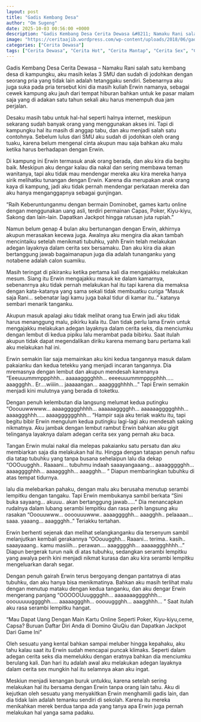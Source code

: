```yaml
---
layout: post
title: "Gadis Kembang Desa"
author: "Om Sugeng"
date: 2025-10-03 00:56:00 +0000
description: "Gadis Kembang Desa Cerita Dewasa &#8211; Namaku Rani salah satu kembang desa di kampungku, aku masih kelas 3 SMU dan sudah di jodohkan dengan seorang pria yang tidak lain adalah tetanggaku sendiri. Se..."
image: "https://ceritaajib.wordpress.com/wp-content/uploads/2018/06/gadis-kembang-desa.jpg?w=577&#038;h=964"
categories: ["Cerita Dewasa"]
tags: ["Cerita Dewasa", "Cerita Hot", "Cerita Mantap", "Cerita Sex", "Cinta Hanya Nafsu", "Cinta Terlarang"]
---
```


Gadis Kembang Desa
Cerita Dewasa &#8211; Namaku Rani salah satu kembang desa di kampungku, aku masih kelas 3 SMU dan sudah di jodohkan dengan seorang pria yang tidak lain adalah tetanggaku sendiri. Sebenarnya aku juga suka pada pria tersebut kini dia masih kuliah Erwin namanya, sebagai cewek kampung aku jauh dari tempat hiburan bahkan untuk ke pasar malam saja yang di adakan satu tahun sekali aku harus menempuh dua jam perjalan.

Desaku masih tabu untuk hal-hal seperti halnya internet, meskipun sekarang sudah banyak orang yang menggunakan akses ini. Tapi di kampungku hal itu masih di anggap tabu, dan aku menjadi salah satu contohnya. Sebelum lulus dari SMU aku sudah di jodohkan oleh orang tuaku, karena belum mengenal cinta akupun mau saja bahkan aku malu ketika harus berhadapan dengan Erwin.

Di kampung ini Erwin termasuk anak orang berada, dan aku kira dia begitu baik. Meskipun aku dengar kalau dia nakal dan sering membawa teman wanitanya, tapi aku tidak mau mendengar mereka aku kira mereka hanya sirik melihatku tunangan dengan Erwin. Karena dia merupakan anak orang kaya di kampung, jadi aku tidak pernah mendengar perkataan mereka dan aku hanya menganggapnya sebagai gunjingan.

“Raih Keberuntunganmu dengan bermain Dominobet, games kartu online dengan menggunakan uang asli, terdiri permainan Capas, Poker, Kiyu-kiyu, Sakong dan lain-lain. Dapatkan Jackpot hingga ratusan juta rupiah.”

Namun belum genap 4 bulan aku bertunangan dengan Erwin, akhirnya akupun merasakan kecewa juga. Awalnya aku mengira dia akan tambah mencintaiku setelah menikmati tubuhku, yahh Erwin telah melakukan adegan layaknya dalam cerita sex bersamaku. Dan aku kira dia akan bertanggung jawab bagaimanapun juga dia adalah tunanganku yang notabene adalah calon suamiku.

Masih teringat di pikiranku ketika pertama kali dia mengajakku melakukan mesum. Siang itu Erwin mengajakku masuk ke dalam kamarnya, sebenanrnya aku tidak pernah melakukan hal itu tapi karena dia memaksa dengan kata-katanya yang sama sekali tidak membuatku curiga “Masuk saja Rani… sebenatar lagi kamu juga bakal tidur di kamar itu..” katanya sembari menarik tanganku.

Akupun masuk apalagi aku tidak melihat orang tua Erwin jadi aku tidak harus menanggung malu, pikirku kala itu. Dan tidak perlu lama Erwin untuk mengajakku melakukan adegan layaknya dalam cerita seks, dia menciumku dengan lembut di kedua pipiku lalu merambat pada bibirku. Saat itulah akupun tidak dapat megendalikan diriku karena memang baru pertama kali aku melakukan hal ini.

Erwin semakin liar saja memainkan aku kini kedua tangannya masuk dalam pakaianku dan kedua tetekku yang menjadi incaran tangannya. Dia mremasnya dengan lembut dan akupun mendesah karenanya “Eeeuuummmppphhh… aaaaagggghhh… eeeeuuummmpppphhh….. aaaggghh.. Er….wiiiin… jaaaaangan… aaagggghhhh…” Tapi Erwin semakin menjadi kini mulutnya yang berada di toketku.

Dengan penuh kelembutan dia langsung melumat kedua putingku “Ooouuwwwww… aaaaggggghhhh… aaaaaagggghh… aaaaaaggggghhh… aaaaggghhh….. aaaagggggghhh… “Hampir saja aku teriak waktu itu, tapi begitu bibir Erwin mengulum kedua putingku lagi-lagi aku mendesah saking nikmatnya. Aku jambak dengan lembut rambut Erwin bahkan aku gigit telinganya layaknya dalam adegan cerita sex yang pernah aku baca.

Tangan Erwin mulai nakal dia melepas pakaianku satu persatu dan aku membiarkan saja dia melakukan hal itu. Hingga dengan tatapan penuh nafsu dia tatap tubuhku yang tanpa busana sehelaipun lalu dia dekap “OOOuugghh.. Raaaani… tubuhmu indaah saaayangaaang… aaaaggggghh… aaaagggghhh… aaaaggghh… aaagghh… ” Diapun membaringkan tubuhku di atas tempat tidurnya.

lalu dia melebarkan pahaku, dengan malu aku berusaha menutup serambi lempitku dengan tangaku. Tapi Erwin membukanya sambil berkata “Sini buka sayaang… akuuu.. akan bertanggung jawab…..” Dia menancapkan rudalnya dalam lubang serambi lempitku dan rasa perih langsung aku rasakan “Ooouuwww… oooouuuwww.. aaaagggghh… aaagghh.. pelaaaan… saaa. yaaang… aaaggghh..” Teriakku tertahan.

Erwin berhenti sejenak dan melihat selangkanganku dia tersenyum sambil melanjutkan kembali gerakannya “OOouugghh… Raaani… terima.. kasih.. saaayaaang.. kamu masiiih… perawan…. aaagggghh… aaaaaggghhhh…” Diapun bergerak turun naik di atas tubuhku, sedangkan serambi lempitku yang awalya perih kini menjadi nikmat kurasa dan aku kira serambi lempitku mengeluarkan darah segar.

Dengan penuh gairah Erwin terus bergoyang dengan pantatnya di atas tubuhku, dan aku hanya bisa menikmatinya. Bahkan aku masih terlihat malu dengan menutup mataku dengan kedua tanganku, dan aku dengar Erwin mengerang panjang “OOOOOUuugggghh… aaaaaaagggghhh… ooouuuuugggghh….. aaaaaggghh… ooouuggghh… aaagghhh… ” Saat itulah aku rasa serambi lempitku hangat.

&#8220;Mau Dapat Uang Dengan Main Kartu Online Seperti Poker, Kiyu-kiyu,ceme, Capsa? Buruan Daftar Diri Anda di Domino QiuQiu dan Dapatkan Jackpot Dari Game Ini&#8221;

Oleh sesuatu yang kental bahkan sampai meluber hingga kepahaku, aku tahu kalau saat itu Erwin sudah mencapai puncak klimaks. Seperti dalam adegan cerita seks dia memelukku dengan eratnya bahkan dia menciumku berulang kali. Dan hari itu adalah awal aku melakukan adegan layaknya dalam cerita sex mungkin hal itu selamnya akan aku ingat.

Meskiun menjadi kenangan buruk untukku, karena setelah sering melakukan hal itu bersama dengan Erwin tanpa orang lain tahu. Aku di kejutkan oleh sesuatu yang menyakitkan Erwin menghamili gadis lain, dan dia tidak lain adalah temanku sendiri di sekolah. Karena itu mereka menikahkan merek berdua tanpa ada yang tanya apa Erwin juga pernah melakukan hal yanga sama padaku.